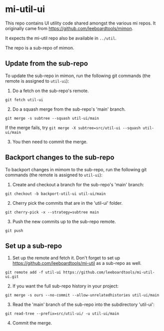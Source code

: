 # mi-util-ui
This repo contains UI utility code shared amongst the various mi repos. It originally came from https://github.com/leeboardtools/mimon.

It expects the mi-util repo also be available in `../util`.

The repo is a sub-repo of mimon.

## Update from the sub-repo
To update the sub-repo in mimon, run the following git commands (the remote is assigned to `util-ui`):

1. Do a fetch on the sub-repo's remote.

`git fetch util-ui`

2. Do a squash merge from the sub-repo's 'main' branch.

`git merge -s subtree --squash util-ui/main`

If the merge fails, try `git merge -X subtree=src/util-ui --squash util-ui/main`

3. You then need to commit the merge.


## Backport changes to the sub-repo
To backport changes in mimom to the sub-repo, run the following git commands (the remote is assigned to `util-ui`):

1. Create and checkout a branch for the sub-repo's 'main' branch:

`git checkout -b backport-util-ui util-ui/main`

2. Cherry pick the commits that are in the 'util-ui' folder.

`git cherry-pick -x --strategy=subtree main`

3. Push the new commits up to the sub-repo remote.

`git push`


## Set up a sub-repo
1. Set up the remote and fetch it. Don't forget to set up https://github.com/leeboardtools/mi-util as a sub-repo as well.

`git remote add -f util-ui https://github.com/leeboardtools/mi-util-ui.git`

2. If you want the full sub-repo history in your project:

`git merge -s ours --no-commit --allow-unrelatedhistories util-ui/main`

3. Read the 'main' branch of the sub-repo into the subdirectory 'util-ui':

`git read-tree --prefix=src/util-ui/ -u util-ui/main`

4. Commit the merge.

